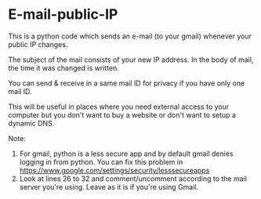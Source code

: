 # E-mail-public-IP

This is a python code which sends an e-mail (to your gmail) whenever your public IP changes.

The subject of the mail consists of your new IP address.
In the body of mail, the time it was changed is written.

You can send & receive in a same mail ID for privacy if you have only one mail ID.

This will be useful in places where you need external access to your computer but you don't want to buy a website or don't want to setup a dynamic DNS.

Note:
1. For gmail, python is a less secure app and by default gmail denies logging in from python.
    You can fix this problem in https://www.google.com/settings/security/lesssecureapps
2. Look at lines 26 to 32 and comment/uncomment according to the mail server you're using.
    Leave as it is if you're using Gmail.
